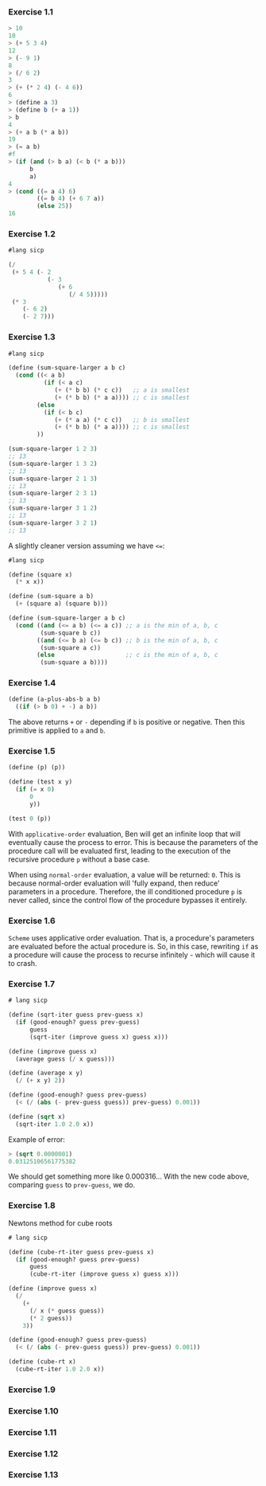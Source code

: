 ### Exercise 1.1

```scheme
> 10
10
> (+ 5 3 4)
12
> (- 9 1)
8
> (/ 6 2)
3
> (+ (* 2 4) (- 4 6))
6
> (define a 3)
> (define b (+ a 1))
> b
4
> (+ a b (* a b))
19
> (= a b)
#f
> (if (and (> b a) (< b (* a b)))
      b
      a)
4
> (cond ((= a 4) 6)
        ((= b 4) (+ 6 7 a))
        (else 25))
16
```

### Exercise 1.2

```scheme
#lang sicp

(/
 (+ 5 4 (- 2
           (- 3
              (+ 6
                 (/ 4 5)))))
 (* 3
    (- 6 2)
    (- 2 7)))
```

### Exercise 1.3

```scheme
#lang sicp

(define (sum-square-larger a b c)
  (cond ((< a b)
          (if (< a c)
             (+ (* b b) (* c c))   ;; a is smallest
             (+ (* b b) (* a a)))) ;; c is smallest
        (else
          (if (< b c)
             (+ (* a a) (* c c))   ;; b is smallest
             (+ (* b b) (* a a)))) ;; c is smallest
        ))

(sum-square-larger 1 2 3)
;; 13
(sum-square-larger 1 3 2)
;; 13
(sum-square-larger 2 1 3)
;; 13
(sum-square-larger 2 3 1)
;; 13
(sum-square-larger 3 1 2)
;; 13
(sum-square-larger 3 2 1)
;; 13
```

A slightly cleaner version assuming we have `<=`:

```scheme
#lang sicp

(define (square x)
  (* x x))

(define (sum-square a b)
  (+ (square a) (square b)))

(define (sum-square-larger a b c)
  (cond ((and (<= a b) (<= a c)) ;; a is the min of a, b, c
         (sum-square b c))
        ((and (<= b a) (<= b c)) ;; b is the min of a, b, c
         (sum-square a c))
        (else                    ;; c is the min of a, b, c
         (sum-square a b))))
```

### Exercise 1.4

```scheme
(define (a-plus-abs-b a b)
  ((if (> b 0) + -) a b))
```

The above returns `+` or `-` depending if `b` is positive or negative. Then this primitive is applied to `a` and `b`.

### Exercise 1.5

```scheme
(define (p) (p))

(define (test x y)
  (if (= x 0)
      0
      y))

(test 0 (p))
```

With `applicative-order` evaluation, Ben will get an infinite loop that will eventually cause the process to error. This is because the parameters of the procedure call will be evaluated first, leading to the execution of the recursive procedure `p` without a base case.

When using `normal-order` evaluation, a value will be returned: `0`. This is because normal-order evaluation will 'fully expand, then reduce' parameters in a procedure. Therefore, the ill conditioned procedure `p` is never called, since the control flow of the procedure bypasses it entirely.

### Exercise 1.6

`Scheme` uses applicative order evaluation. That is, a procedure's parameters are evaluated before the actual procedure is. So, in this case, rewriting `if` as a procedure will cause the process to recurse infinitely - which will cause it to crash.

### Exercise 1.7

```scheme
# lang sicp

(define (sqrt-iter guess prev-guess x)
  (if (good-enough? guess prev-guess)
      guess
      (sqrt-iter (improve guess x) guess x)))

(define (improve guess x)
  (average guess (/ x guess)))

(define (average x y)
  (/ (+ x y) 2))

(define (good-enough? guess prev-guess)
  (< (/ (abs (- prev-guess guess)) prev-guess) 0.001))

(define (sqrt x)
  (sqrt-iter 1.0 2.0 x))
```

Example of error:

```scheme
> (sqrt 0.0000001)
0.03125106561775382
```

We should get something more like 0.000316...
With the new code above, comparing `guess` to `prev-guess`, we do.

### Exercise 1.8

Newtons method for cube roots

```scheme
# lang sicp

(define (cube-rt-iter guess prev-guess x)
  (if (good-enough? guess prev-guess)
      guess
      (cube-rt-iter (improve guess x) guess x)))

(define (improve guess x)
  (/
    (+
      (/ x (* guess guess))
      (* 2 guess))
    3))

(define (good-enough? guess prev-guess)
  (< (/ (abs (- prev-guess guess)) prev-guess) 0.001))

(define (cube-rt x)
  (cube-rt-iter 1.0 2.0 x))
```

### Exercise 1.9

### Exercise 1.10

### Exercise 1.11

### Exercise 1.12

### Exercise 1.13
